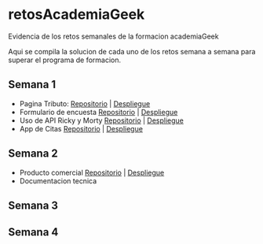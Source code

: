 # retosAcademiaGeek
Evidencia de los retos semanales de la formacion academiaGeek

Aqui se compila la solucion de cada uno de los retos semana a semana para superar el programa de formacion.

## Semana 1
- Pagina Tributo: [Repositorio](https://github.com/feligarcia/retosAcademiaGeek/tree/main/Semana_1/Pagina_Tributo) | [Despliegue](https://feligarcia.github.io/retosAcademiaGeek/Semana_1/Pagina_Tributo)
- Formulario de encuesta [Repositorio](https://github.com/feligarcia/retosAcademiaGeek/tree/main/Semana_1/Formulario_Encuesta) | [Despliegue](https://feligarcia.github.io/retosAcademiaGeek/Semana_1/Formulario_Encuesta/)
- Uso de API Ricky y Morty [Repositorio](https://github.com/feligarcia/retosAcademiaGeek/tree/main/Semana_1/API%20Ricky) | [Despliegue](https://feligarcia.github.io/retosAcademiaGeek/Semana_1/API%20Ricky/)
- App de Citas [Repositorio](https://github.com/feligarcia/retosAcademiaGeek/tree/main/Semana_1/AppCitas) | [Despliegue](https://feligarcia.github.io/retosAcademiaGeek/Semana_1/AppCitas/)
## Semana 2
- Producto comercial [Repositorio](https://github.com/feligarcia/retosAcademiaGeek/tree/main/Semana_2/Producto_Comercial) | [Despliegue](https://feligarcia.github.io/retosAcademiaGeek/Semana_2/Producto_Comercial/)
- Documentacion tecnica
## Semana 3

## Semana 4
